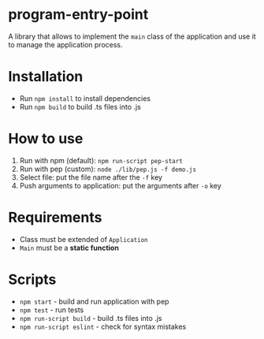 # program-entry-point
A library that allows to implement the `main` class of the application and use it to manage the application process.

# Installation
- Run `npm install` to install dependencies
- Run `npm build` to build .ts files into .js

# How to use
1. Run with npm (default): `npm run-script pep-start`
2. Run with pep (custom): `node ./lib/pep.js -f demo.js`
3. Select file: put the file name after the `-f` key
4. Push arguments to application: put the arguments after `-o` key

# Requirements
- Class must be extended of `Application`
- `Main` must be a __static function__


# Scripts
- `npm start` - build and run application with pep
- `npm test` - run tests
- `npm run-script build` - build .ts files into .js
- `npm run-script eslint` - check for syntax mistakes
